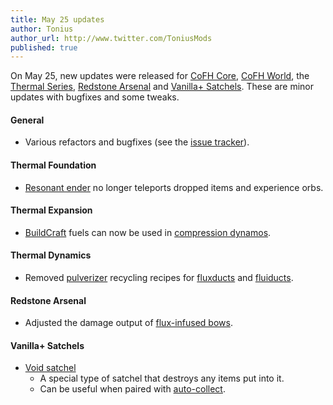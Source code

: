 ```yaml
---
title: May 25 updates
author: Tonius
author_url: http://www.twitter.com/ToniusMods
published: true
---
```


On May 25, new updates were released for [CoFH Core](/docs/cofh-core/), [CoFH
World](/docs/cofh-world/), the [Thermal Series](/docs/#thermal-series),
[Redstone Arsenal](/docs/redstone-arsenal/) and [Vanilla+
Satchels](/docs/vanillaplus-satchels/). These are minor updates with bugfixes
and some tweaks.

#### General
* Various refactors and bugfixes (see the [issue
  tracker](https://github.com/CoFH/Feedback/issues?q=is%3Aissue+is%3Aclosed+label%3Afixed+sort%3Aupdated-desc)).

#### Thermal Foundation
* [Resonant ender](/docs/thermal-foundation/resonant-ender/) no longer teleports
  dropped items and experience orbs.

#### Thermal Expansion
* [BuildCraft](https://www.mod-buildcraft.com/) fuels can now be used in
  [compression dynamos](/docs/thermal-expansion/compression-dynamo/).

#### Thermal Dynamics
* Removed [pulverizer](/docs/thermal-expansion/pulverizer/) recycling recipes
  for [fluxducts](/docs/thermal-dynamics/fluxducts/) and
  [fluiducts](/docs/thermal-dynamics/fluiduct/).

#### Redstone Arsenal
* Adjusted the damage output of [flux-infused
  bows](/docs/redstone-arsenal/flux-infused-bow/).

#### Vanilla+ Satchels
* [Void satchel](/docs/vanillaplus-satchels/satchel/)
  * A special type of satchel that destroys any items put into it.
  * Can be useful when paired with
    [auto-collect](/docs/vanillaplus-satchels/satchel/#auto-collect).
